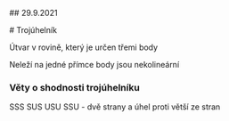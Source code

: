 ## 29.9.2021

# Trojúhelník

Útvar v rovině, který je určen třemi body

Neleží na jedné přímce body jsou nekolineární

### Věty o shodnosti trojúhelníku

SSS
SUS
USU
SSU - dvě strany a úhel proti větší ze stran



